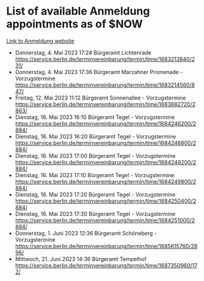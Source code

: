 # List of available Anmeldung appointments as of $NOW
[Link to Anmeldung website](https://service.berlin.de/terminvereinbarung/termin/tag.php?termin=1&anliegen[]=120686&dienstleisterlist=122210,122217,327316,122219,327312,122227,327314,122231,327346,122243,327348,122254,122252,329742,122260,329745,122262,329748,122271,327278,122273,327274,122277,327276,330436,122280,327294,122282,327290,122284,327292,122291,327270,122285,327266,122286,327264,122296,327268,150230,329760,122297,327286,122294,327284,122312,329763,122314,329775,122304,327330,122311,327334,122309,327332,317869,122281,327352,122279,329772,122283,122276,327324,122274,327326,122267,329766,122246,327318,122251,327320,122257,327322,122208,327298,122226,327300&herkunft=http%3A%2F%2Fservice.berlin.de%2Fdienstleistung%2F120686%2F)
- Donnerstag, 4. Mai 2023 17:24 Bürgeramt Lichtenrade https://service.berlin.de/terminvereinbarung/termin/time/1683213840/231/
- Donnerstag, 4. Mai 2023 17:36 Bürgeramt Marzahner Promenade - Vorzugstermine https://service.berlin.de/terminvereinbarung/termin/time/1683214560/847/
- Freitag, 12. Mai 2023 11:12 Bürgeramt Sonnenallee - Vorzugstermine https://service.berlin.de/terminvereinbarung/termin/time/1683882720/2863/
- Dienstag, 16. Mai 2023 16:10 Bürgeramt Tegel - Vorzugstermine https://service.berlin.de/terminvereinbarung/termin/time/1684246200/2884/
- Dienstag, 16. Mai 2023 16:20 Bürgeramt Tegel - Vorzugstermine https://service.berlin.de/terminvereinbarung/termin/time/1684246800/2884/
- Dienstag, 16. Mai 2023 17:00 Bürgeramt Tegel - Vorzugstermine https://service.berlin.de/terminvereinbarung/termin/time/1684249200/2884/
- Dienstag, 16. Mai 2023 17:10 Bürgeramt Tegel - Vorzugstermine https://service.berlin.de/terminvereinbarung/termin/time/1684249800/2884/
- Dienstag, 16. Mai 2023 17:20 Bürgeramt Tegel - Vorzugstermine https://service.berlin.de/terminvereinbarung/termin/time/1684250400/2884/
- Dienstag, 16. Mai 2023 17:30 Bürgeramt Tegel - Vorzugstermine https://service.berlin.de/terminvereinbarung/termin/time/1684251000/2884/
- Donnerstag, 1. Juni 2023 12:36 Bürgeramt Schöneberg - Vorzugstermine https://service.berlin.de/terminvereinbarung/termin/time/1685615760/2896/
- Mittwoch, 21. Juni 2023 14:36 Bürgeramt Tempelhof https://service.berlin.de/terminvereinbarung/termin/time/1687350960/172/
